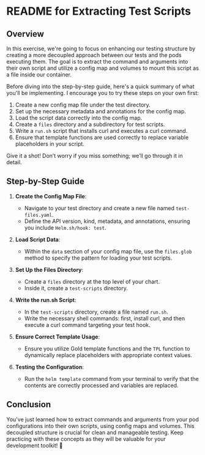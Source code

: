 # README for Extracting Test Scripts

## Overview

In this exercise, we're going to focus on enhancing our testing structure by creating a more decoupled approach between our tests and the pods executing them. The goal is to extract the command and arguments into their own script and utilize a config map and volumes to mount this script as a file inside our container.

Before diving into the step-by-step guide, here's a quick summary of what you'll be implementing. I encourage you to try these steps on your own first:

1. Create a new config map file under the test directory.
2. Set up the necessary metadata and annotations for the config map.
3. Load the script data correctly into the config map.
4. Create a `files` directory and a subdirectory for test scripts.
5. Write a `run.sh` script that installs curl and executes a curl command.
6. Ensure that template functions are used correctly to replace variable placeholders in your script.

Give it a shot! Don’t worry if you miss something; we’ll go through it in detail.

## Step-by-Step Guide

1. **Create the Config Map File**:

   - Navigate to your test directory and create a new file named `test-files.yaml`.
   - Define the API version, kind, metadata, and annotations, ensuring you include `Helm.sh/hook: test`.

2. **Load Script Data**:

   - Within the `data` section of your config map file, use the `files.glob` method to specify the pattern for loading your test scripts.

3. **Set Up the Files Directory**:

   - Create a `files` directory at the top level of your chart.
   - Inside it, create a `test-scripts` directory.

4. **Write the run.sh Script**:

   - In the `test-scripts` directory, create a file named `run.sh`.
   - Write the necessary shell commands: first, install curl, and then execute a curl command targeting your test hook.

5. **Ensure Correct Template Usage**:

   - Ensure you utilize Gold template functions and the `TPL` function to dynamically replace placeholders with appropriate context values.

6. **Testing the Configuration**:
   - Run the `helm template` command from your terminal to verify that the contents are correctly processed and variables are replaced.

## Conclusion

You've just learned how to extract commands and arguments from your pod configurations into their own scripts, using config maps and volumes. This decoupled structure is crucial for clean and manageable testing. Keep practicing with these concepts as they will be valuable for your development toolkit! 🌱
